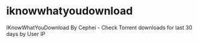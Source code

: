 # iknowwhatyoudownload
IKnowWhatYouDownload By Cephei - Check Torrent downloads for last 30 days by User IP
